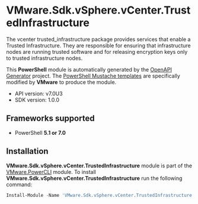 # VMware.Sdk.vSphere.vCenter.TrustedInfrastructure

The vcenter trusted_infrastructure package provides services that enable a Trusted Infrastructure. They are responsible for ensuring that infrastructure nodes are running trusted software and for releasing encryption keys only to trusted infrastructure nodes.

This **PowerShell** module is automatically generated by the [OpenAPI Generator](https://openapi-generator.tech) project. The [PowerShell Mustache templates](https://github.com/OpenAPITools/openapi-generator/tree/master/modules/openapi-generator/src/main/resources/powershell) are specifically modified by **VMware** to produce the module.

- API version: v7.0U3
- SDK version: 1.0.0

<a name="frameworks-supported"></a>
## Frameworks supported
- PowerShell **5.1 or 7.0**

<a name="installation"></a>
## Installation

**VMware.Sdk.vSphere.vCenter.TrustedInfrastructure** module is part of the [VMware.PowerCLI](https://www.powershellgallery.com/packages/VMware.PowerCLI) module. To install **VMware.Sdk.vSphere.vCenter.TrustedInfrastructure** run the following command:

```powershell
Install-Module -Name 'VMware.Sdk.vSphere.vCenter.TrustedInfrastructure'
```
